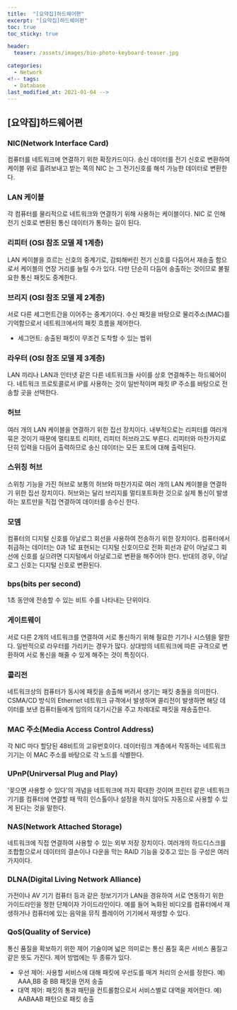 ```yaml
---
title:  "[요약집]하드웨어편"
excerpt: "[요약집]하드웨어편"
toc: true
toc_sticky: true

header:
  teaser: /assets/images/bio-photo-keyboard-teaser.jpg

categories:
  - Network
<!-- tags:
  - Database 
last_modified_at: 2021-01-04 -->
---
```

## [요약집]하드웨어편

### NIC(Network Interface Card)
컴퓨터를 네트워크에 연결하기 위한 확장카드이다. 송신 데이터를 전기 신호로 변환하여 케이블 위로 흘려보내고 받는 쪽의 NIC 는 그 전기신호를 해석 가능한 데이터로 변환한다.

### LAN 케이블
각 컴퓨터를 물리적으로 네트워크와 연결하기 위해 사용하는 케이블이다. NIC 로 인해 전기 신호로 변환된 통신 데이터가 통하는 길이 된다.

### 리피터 (OSI 참조 모델 제 1계층)
LAN 케이블을 흐르는 신호의 중계기로, 감퇴해버린 전기 신호를 다듬어서 재송출 함으로서 케이블의 연장 거리를 늘릴 수가 있다. 다만 단순히 다듬어 송출하는 것이므로 불필요한 통신 패킷도 중계한다.

### 브리지 (OSI 참조 모델 제 2계층)
서로 다른 세그먼트간을 이어주는 중계기이다. 수신 패킷을 바탕으로 물리주소(MAC)를 기억함으로서 네트워크에서의 패킷 흐름을 제어한다. 
- 세그먼트: 송출된 패킷이 무조건 도착할 수 있는 범위

### 라우터 (OSI 참조 모델 제 3계층)
LAN 끼리나 LAN과 인터넷 같은 다른 네트워크들 사이를 상호 연결해주는 하드웨어이다. 네트워크 프로토콜로서 IP를 사용하는 것이 일반적이며 패킷 IP 주소를 바탕으로 전송할 곳을 선택한다.

### 허브
여러 개의 LAN 케이블을 연결하기 위한 집선 장치이다. 내부적으로는 리피터를 여러개 묶은 것이기 때문에 멀티포트 리피터, 리피터 허브라고도 부른다. 리피터와 마찬가지로 단히 입력을 다듬어 
출력하므로 송신 데이터는 모든 포트에 대해 출력된다.

### 스위칭 허브
스위칭 기능을 가진 허브로 보통의 허브와 마찬가지로 여러 개의 LAN 케이블을 연결하기 위한 집선 장치이다. 허브와는 달리 브리지를 멀티포트화한 것으로 실제 통신이 발생하는 포트만을 직접 연결하여 
데이터를 송수신 한다.

### 모뎀
컴퓨터의 디지털 신호를 아날로그 회선을 사용하여 전송하기 위한 장치이다. 컴퓨터에서 취급하는 데이터는 0과 1로 표현되는 디지털 신호이므로 전화 회선과 같이 아날로그 회선에 신호를 실으려면
디지털에서 아날로그로 변환을 해주어야 한다. 반대의 경우, 아날로그 신호는 디지털 신호로 변환된다.

### bps(bits per second)
1초 동안에 전송할 수 있는 비트 수를 나타내는 단위이다.

### 게이트웨이
서로 다른 2개의 네트워크를 연결하여 서로 통신하기 위해 필요한 기기나 시스템을 말한다. 일반적으로 라우터를 가리키는 경우가 많다. 상대방의 네트워크에 따른 규격으로 변환하여 서로 통신을 해줄 수 
있게 해주는 것이 특징이다.

### 콜리전
네트워크상의 컴퓨터가 동시에 패킷을 송출해 버려서 생기는 패킷 충돌을 의미한다. CSMA/CD 방식의 Ethernet 네트워크 규격에서 발생하며 콜리전이 발생하면 해당 데이터를 보낸 컴퓨터들에게 임의의 
대기시간을 주고 차례대로 패킷을 재송출한다.

### MAC 주소(Media Access Control Address)
각 NIC 마다 할당된 48비트의 고유번호이다. 데이터링크 계층에서 작동하는 네트워크 기기는 이 MAC 주소를 바탕으로 각 노드를 식별한다.

### UPnP(Unirversal Plug and Play)
'꽂으면 사용할 수 있다'의 개념을 네트워크에 까지 확대한 것이며 프린터 같은 네트워크 기기를 컴퓨터에 연결할 때 딱히 인스톨이나 설정을 하지 않아도 자동으로 사용할 수 있게 된다는 것을 말한다.

### NAS(Network Attached Storage)
네트워크에 직접 연결하여 사용할 수 있는 외부 저장 장치이다. 여러개의 하드디스크를 조합함으로서 데이터의 결손이나 다운을 막는 RAID 기능을 갖추고 있는 등 구성은 여러가지이다.

### DLNA(Digital Living Network Alliance)
가전이나 AV 기기 컴퓨터 등과 같은 정보기기가 LAN을 경유하여 서로 연동하기 위한 가이드라인을 정한 단체이자 가이드라인이다. 예를 들어 녹화된 비디오를 컴퓨터에서 재생하거나 컴퓨터에 있는 음악을
뮤직 플레이어 기기에서 재생할 수 있다.

### QoS(Quality of Service)
통신 품질을 확보하기 위한 제어 기술이며 넓은 의미로는 통신 품질 혹은 서비스 품질고 같은 뜻도 가진다. 제어 방법에는 두 종류가 있다.
- 우선 제어: 사용할 서비스에 대해 패킷에 우선도를 매겨 처리의 순서를 정한다. 예) AAA,BB 중 BB 패킷을 먼저 송출
- 대역 제어: 패킷의 통과 패턴을 컨트롤함으로서 서비스별로 대역을 제어한다. 예) AABAAB 패턴으로 패킷 송출














